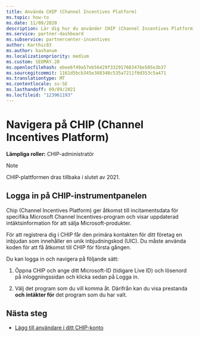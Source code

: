```yaml
---
title: Använda CHIP (Channel Incentives Platform)
ms.topic: how-to
ms.date: 11/09/2020
description: Lär dig hur du använder CHIP (Channel Incentives Platform) för ditt incitamentsarbete. Observera att den här plattformen kommer att dras tillbaka i slutet av 2021.
ms.service: partner-dashboard
ms.subservice: partnercenter-incentives
author: Karthic83
ms.author: kashanum
ms.localizationpriority: medium
ms.custom: SEOMAY.20
ms.openlocfilehash: ebee6f49a57eb56429f33291768347be505e3b37
ms.sourcegitcommit: 1161d5bcb345e368348c535a7211f0d353c5a471
ms.translationtype: MT
ms.contentlocale: sv-SE
ms.lasthandoff: 09/09/2021
ms.locfileid: "123961193"
---
```

# <a name="navigate-the-channel-incentives-platform-chip"></a>Navigera på CHIP (Channel Incentives Platform)

**Lämpliga roller:** CHIP-administratör

>[!NOTE]
>CHIP-plattformen dras tillbaka i slutet av 2021.

## <a name="sign-into-the-chip-dashboard"></a>Logga in på CHIP-instrumentpanelen

Chip (Channel Incentives Platform) ger åtkomst till incitamentsdata för specifika Microsoft Channel Incentives-program och visar uppdaterad intäktsinformation för att sälja Microsoft-produkter.

För att registrera dig i CHIP får den primära kontakten för ditt företag en inbjudan som innehåller en unik inbjudningskod (UIC). Du måste använda koden för att få åtkomst till CHIP för första gången.


Du kan logga in och navigera på följande sätt:

1. Öppna CHIP och ange ditt Microsoft-ID (tidigare Live ID) och lösenord på inloggningssidan och klicka sedan på Logga in.
 
1. Välj det program som du vill komma åt.
Därifrån kan du visa prestanda **och** **intäkter för** det program som du har valt. 

## <a name="next-steps"></a>Nästa steg

- [Lägg till användare i ditt CHIP-konto](chip-users.md)